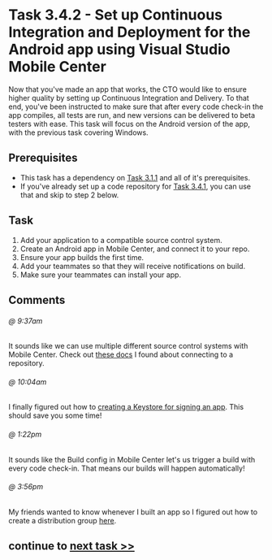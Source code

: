 # Task 3.4.2 - Set up Continuous Integration and Deployment for the Android app using Visual Studio Mobile Center

Now that you've made an app that works, the CTO would like to ensure higher quality by setting up Continuous Integration and Delivery. To that end, you've been instructed to make sure that after every code check-in the app compiles, all tests are run, and new versions can be delivered to beta testers with ease. This task will focus on the Android version of the app, with the previous task covering Windows.

## Prerequisites 

* This task has a dependency on [Task 3.1.1][311] and all of it's prerequisites.
* If you've already set up a code repository for [Task 3.4.1][341], you can use that and skip to step 2 below.

## Task 

1.  Add your application to a compatible source control system.
2.  Create an Android app in Mobile Center, and connect it to your repo.
3.  Ensure your app builds the first time.  
4.  Add your teammates so that they will receive notifications on build.
5.  Make sure your teammates can install your app.

## Comments

###### @ 9:37am
It sounds like we can use multiple different source control systems with Mobile Center.  Check out [these docs](https://docs.microsoft.com/en-us/mobile-center/build/connect) I found about connecting to a repository.

###### @ 10:04am
I finally figured out how to [creating a Keystore for signing an app](https://developer.xamarin.com/guides/android/deployment,_testing,_and_metrics/publishing_an_application/part_2_-_signing_the_android_application_package/visual-studio-xa-4.2.5-and-earlier/).  This should save you some time!

###### @ 1:22pm
It sounds like the Build config in Mobile Center let's us trigger a build with every code check-in.  That means our builds will happen automatically!

###### @ 3:56pm
My friends wanted to know whenever I built an app so I figured out how to create a distribution group [here](https://docs.microsoft.com/en-us/mobile-center/distribution/groups).

[311]: /stories/3/311_XamarinForms.md
[341]: /stories/3/341_CICD_WindowsApp.md
[420]: /stories/4/420_SetupVSTS.md

## continue to [next task >> ](343_EventLogging.md)
